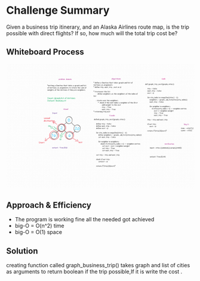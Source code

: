 # Challenge Summary
Given a business trip itinerary, and an Alaska Airlines route map, is the trip possible with direct flights? If so, how much will the total trip cost be?



## Whiteboard Process
![](../assets/graph_business_trip.png)

## Approach & Efficiency
- The program is working fine all the needed got achieved  
- big-O = O(n^2) time
- big-O = O(1) space

## Solution
creating function called graph_business_trip() takes graph and list of cities as arguments to return boolean if the trip possible,If it is write the cost  .
